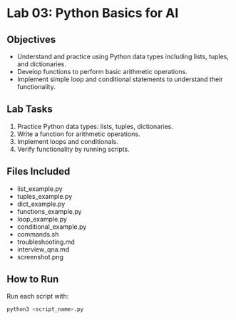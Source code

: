 # Lab 03: Python Basics for AI

## Objectives
- Understand and practice using Python data types including lists, tuples, and dictionaries.
- Develop functions to perform basic arithmetic operations.
- Implement simple loop and conditional statements to understand their functionality.

## Lab Tasks
1. Practice Python data types: lists, tuples, dictionaries.
2. Write a function for arithmetic operations.
3. Implement loops and conditionals.
4. Verify functionality by running scripts.

## Files Included
- list_example.py
- tuples_example.py
- dict_example.py
- functions_example.py
- loop_example.py
- conditional_example.py
- commands.sh
- troubleshooting.md
- interview_qna.md
- screenshot.png

## How to Run
Run each script with:
```bash
python3 <script_name>.py
```
